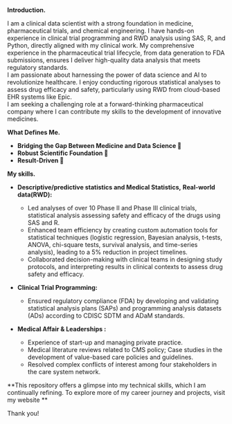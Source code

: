 
<!--
**su2-r/su2-r** is a ✨ _special_ ✨ repository because its `README.md` (this file) appears on your GitHub profile.

Here are some ideas to get you started: -->

**Introduction.**

I am a clinical data scientist with a strong foundation in medicine, pharmaceutical trials, and chemical engineering. 
I have hands-on experience in clinical trial programming and RWD analysis using SAS, R, and Python, directly aligned with my clinical work. My comprehensive experience in the pharmaceutical trial lifecycle, from data generation to FDA submissions, ensures I deliver high-quality data analysis that meets regulatory standards.  
I am passionate about harnessing the power of data science and AI to revolutionize healthcare. I enjoy conducting rigorous statistical analyses to assess drug efficacy and safety, particularly using RWD from cloud-based EHR systems like Epic.  
I am seeking a challenging role at a forward-thinking pharmaceutical company where I can contribute my skills to the development of innovative medicines.

**What Defines Me.**

* **Bridging the Gap Between Medicine and Data Science 🌉**   
* **Robust Scientific Foundation 🔬**   
* **Result-Driven 🚀**

**My skills.**

* **Descriptive/predictive statistics and Medical Statistics,** **Real-world data(RWD):**  
  * Led analyses of over 10 Phase II and Phase III clinical trials, statistical analysis assessing safety and efficacy of the drugs using SAS and R.  
  * Enhanced team efficiency by creating custom automation tools for statistical techniques (logistic regression, Bayesian analysis, t-tests, ANOVA, chi-square tests, survival analysis, and time-series analysis), leading to a 5% reduction in project timelines.  
  * Collaborated decision-making with clinical teams in designing study protocols, and interpreting results in clinical contexts to assess drug safety and efficacy.

* **Clinical Trial Programming:**  
  * Ensured regulatory compliance (FDA) by developing and validating statistical analysis plans (SAPs) and programming analysis datasets (ADs) according to CDISC SDTM and ADaM standards.

* **Medical Affair & Leaderships :**  
  * Experience of start-up and managing private practice.  
  * Medical literature reviews related to CMS policy; Case studies in the development of value-based care policies and guidelines.  
  * Resolved complex conflicts of interest among four stakeholders in the care system network.

**This repository offers a glimpse into my technical skills, which I am continually refining. To explore more of my career journey and projects, visit my website **


Thank you!


